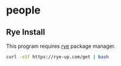 # people

## Rye Install

This program requires [rye](https://rye-up.com) package manager.

```bash
curl -sSf https://rye-up.com/get | bash
```
